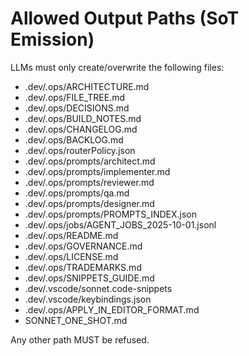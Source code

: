 # Allowed Output Paths (SoT Emission)

LLMs must only create/overwrite the following files:

- .dev/.ops/ARCHITECTURE.md
- .dev/.ops/FILE_TREE.md
- .dev/.ops/DECISIONS.md
- .dev/.ops/BUILD_NOTES.md
- .dev/.ops/CHANGELOG.md
- .dev/.ops/BACKLOG.md
- .dev/.ops/routerPolicy.json
- .dev/.ops/prompts/architect.md
- .dev/.ops/prompts/implementer.md
- .dev/.ops/prompts/reviewer.md
- .dev/.ops/prompts/qa.md
- .dev/.ops/prompts/designer.md
- .dev/.ops/prompts/PROMPTS_INDEX.json
- .dev/.ops/jobs/AGENT_JOBS_2025-10-01.jsonl
- .dev/.ops/README.md
- .dev/.ops/GOVERNANCE.md
- .dev/.ops/LICENSE.md
- .dev/.ops/TRADEMARKS.md
- .dev/.ops/SNIPPETS_GUIDE.md
- .dev/.vscode/sonnet.code-snippets
- .dev/.vscode/keybindings.json
- .dev/.ops/APPLY_IN_EDITOR_FORMAT.md
- SONNET_ONE_SHOT.md

Any other path MUST be refused.
